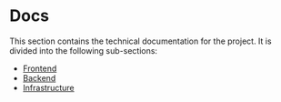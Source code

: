 # Docs

This section contains the technical documentation for the project. It is divided into the following sub-sections:

- [Frontend](frontend.md)
- [Backend](backend.md)
- [Infrastructure](infrastructure.md)
